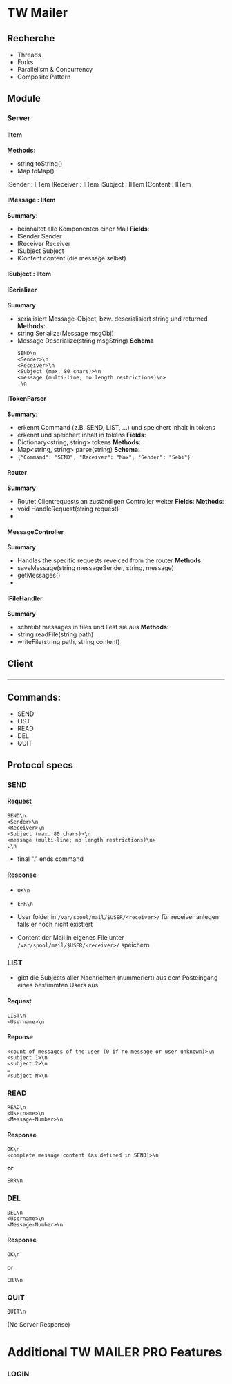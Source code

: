 

# TW Mailer

## Recherche
+ Threads
+ Forks
+ Parallelism & Concurrency
+ Composite Pattern

## Module

### Server

#### IItem
**Methods**:
+ string toString()
+ Map toMap()


ISender : IITem
IReceiver : IITem
ISubject : IITem
IContent : IITem

#### IMessage : IItem
**Summary**:
+ beinhaltet alle Komponenten einer Mail
**Fields**:
+ ISender Sender
+ IReceiver Receiver
+ ISubject Subject
+ IContent content (die message selbst)

#### ISubject : IItem

#### ISerializer
**Summary**
+ serialisiert Message-Object, bzw. deserialisiert string und returned
**Methods**:
+ string Serialize(Message msgObj)
+ Message Deserialize(string msgString)
**Schema**
    ```
    SEND\n
    <Sender>\n
    <Receiver>\n
    <Subject (max. 80 chars)>\n
    <message (multi-line; no length restrictions)\n>
    .\n
    ```

#### ITokenParser
**Summary**:
+ erkennt Command (z.B. SEND, LIST, ...) und speichert inhalt in tokens
+ erkennt <Tags> und speichert inhalt in tokens
**Fields**:
+ Dictionary<string, string> tokens
**Methods**:
+ Map<string, string> parse(string)
**Schema**:
+ `{"Command": "SEND", "Receiver": "Max", "Sender": "Sebi"}`
   
#### Router
**Summary**
 + Routet Clientrequests an zuständigen Controller weiter
**Fields**:
**Methods**:
+ void HandleRequest(string request)
+ 

#### MessageController
**Summary**
+ Handles the specific requests reveiced from the router
**Methods**:
+ saveMessage(string messageSender, string, message)
+ getMessages()
+ 

#### IFileHandler
**Summary**
+ schreibt messages in files und liest sie aus
**Methods**:
+ string readFile(string path)
+ writeFile(string path, string content)

####


## Client

### 

---


## Commands:
- SEND
- LIST
- READ
- DEL
- QUIT


## Protocol specs
### SEND
#### Request
```
SEND\n
<Sender>\n
<Receiver>\n
<Subject (max. 80 chars)>\n
<message (multi-line; no length restrictions)\n>
.\n
```
+ final "." ends command

#### Response
+ `OK\n`
+ `ERR\n`

+ User folder in `/var/spool/mail/$USER/<receiver>/` für receiver anlegen
    falls er noch nicht existiert
+ Content der Mail in eigenes File unter `/var/spool/mail/$USER/<receiver>/` speichern

### LIST
+ gibt die Subjects aller Nachrichten (nummeriert) aus dem Posteingang eines bestimmten Users aus

#### Request
```
LIST\n 
<Username>\n 
```

#### Reponse
```
<count of messages of the user (0 if no message or user unknown)>\n
<subject 1>\n
<subject 2>\n
…
<subject N>\n 
```

### READ
```
READ\n
<Username>\n
<Message-Number>\n
```

#### Response
```
OK\n
<complete message content (as defined in SEND)>\n
```
**or**
```
ERR\n 
```

### DEL
```
DEL\n
<Username>\n
<Message-Number>\n
```

#### Response
```
OK\n
```
or
```
ERR\n 
```

### QUIT
```
QUIT\n
```
(No Server Response)



# Additional TW MAILER PRO Features

### LOGIN
### 
